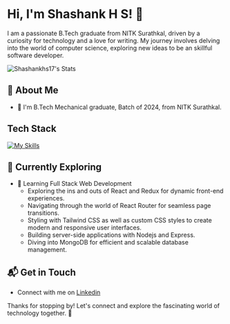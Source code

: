 # Hi, I'm Shashank H S! 👋

I am a passionate B.Tech graduate from NITK Surathkal, driven by a curiosity for technology and a love for writing. 
My journey involves delving into the world of computer science, exploring new ideas to be an skillful software developer.

![Shashankhs17's Stats](https://github-readme-stats.vercel.app/api?username=Shashankhs17&theme=vue-dark&show_icons=true&hide_border=true&count_private=true)

## 🚀 About Me

- 🔭 I'm B.Tech Mechanical graduate, Batch of 2024, from NITK Surathkal.


## Tech Stack
[![My Skills](https://skillicons.dev/icons?i=js,html,css,nodejs,react,mongodb)](https://skillicons.dev)

## 🌱 Currently Exploring

- 🚀 Learning Full Stack Web Development
  - Exploring the ins and outs of React and Redux for dynamic front-end experiences.
  - Navigating through the world of React Router for seamless page transitions.
  - Styling with Tailwind CSS as well as custom CSS styles to create modern and responsive user interfaces.
  - Building server-side applications with Nodejs and Express.
  - Diving into MongoDB for efficient and scalable database management.


## 📬 Get in Touch

- Connect with me on [Linkedin](www.linkedin.com/in/shashank-h-s-hs1712)

Thanks for stopping by! Let's connect and explore the fascinating world of technology together. 🚀



<!--

Here are some ideas to get you started:

- 🔭 I’m currently working on ...
- 🌱 I’m currently learning ...
- 👯 I’m looking to collaborate on ...
- 🤔 I’m looking for help with ...
- 💬 Ask me about ...
- 📫 How to reach me: ...
- 😄 Pronouns: ...
- ⚡ Fun fact: ...
-->

